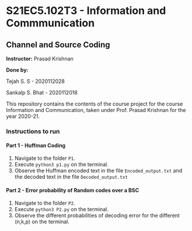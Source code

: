 # S21EC5.102T3 - Information and Commmunication

##  Channel and Source Coding

**Instructor:** Prasad Krishnan

**Done by:**

Tejah S. S - 2020112028

Sankalp S. Bhat - 2020112018

This repository contains the contents of the course project for the course Information and Communication, taken under Prof. Prasad Krishnan for the year 2020-21.

### Instructions to run

#### Part 1 - Huffman Coding

1. Navigate to the folder `P1`.
2. Execute `python3 p1.py` on the terminal.
3. Observe the Huffman encoded text in the file `Encoded_output.txt` and the decoded text in the file `Decoded_output.txt` 

#### Part 2 - Error probability of Random codes over a BSC

1. Navigate to the folder `P2`.
2. Execute `python3 P2.py` on the terminal.
3. Observe the different probabilities of decoding error for the different (n,k,p) on the terminal.

